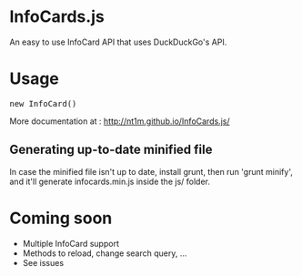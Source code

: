 InfoCards.js
============

An easy to use InfoCard API that uses DuckDuckGo's API.

# Usage
<pre>
new InfoCard()
</pre>

More documentation at : http://nt1m.github.io/InfoCards.js/

## Generating up-to-date minified file
In case the minified file isn't up to date, install grunt, then run 'grunt minify', and it'll generate infocards.min.js inside the js/ folder.

# Coming soon
- Multiple InfoCard support
- Methods to reload, change search query, ...
- See issues

